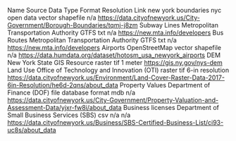 Name                    Source                                      Data Type  Format              Resolution      Link
new york boundaries     nyc open data                               vector     shapefile           n/a             https://data.cityofnewyork.us/City-Government/Borough-Boundaries/tqmj-j8zm
Subway Lines            Metropolitan Transportation Authority       GTFS       txt                 n/a             https://new.mta.info/developers
Bus Routes              Metropolitan Transportation Authority       GTFS       txt                 n/a             https://new.mta.info/developers
Airports                OpenStreetMap                               vector     shapefile           n/a             https://data.humdata.org/dataset/hotosm_usa_newyork_airports
DEM                     New York State GIS Resource                 raster     tif                 1 meter         https://gis.ny.gov/nys-dem
Land Use                Office of Technology and Innovation (OTI)   raster     tif                 6-in resolution https://data.cityofnewyork.us/Environment/Land-Cover-Raster-Data-2017-6in-Resolution/he6d-2qns/about_data
Property Values         Department of Finance (DOF)                 file database format mdb       n/a             https://data.cityofnewyork.us/City-Government/Property-Valuation-and-Assessment-Data/yjxr-fw8i/about_data
Business licenses       Department of Small Business Services (SBS) csv        n/a                 n/a             https://data.cityofnewyork.us/Business/SBS-Certified-Business-List/ci93-uc8s/about_data
